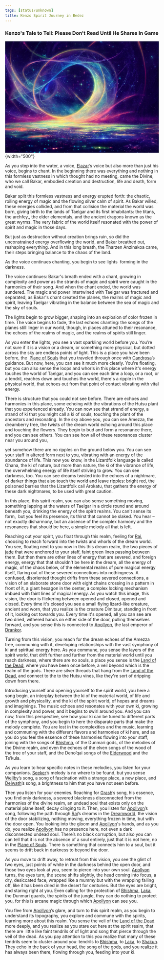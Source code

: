 ```yaml
---
tags: [status/unknown]
title: Kenzo Spirit Journey in Bedez
---
```


### Kenzo's Tale to Tell: Please Don't Read Until He Shares In Game

![Plane of Consciousness](../../../assets/plane-of-consciousness.png){width="500"}

As you step into the water, a voice, [Elazar](<../../../people/lizardfolk/elazar.md>)’s voice but also more than just his voice, begins to chant. In the beginning there was everything and nothing in this formless vastness in which thought had no meeting, came the Divine, who we call Bakar, embodied creation and destruction, life and death, form and void.

Bakar split this formless vastness and energy erupted forth: the chaotic, roiling energy of magic and the flowing silver calm of spirit. As Bakar willed, these energies collided, and from that collision the material the world was born, giving birth to the lands of Taelgar and its first inhabitants: the titans, the archfey,, the elder elementals, and the ancient dragons known as the great wyrms. The very fabric of the world itself resonated with the power of spirit and magic in those days.

But just as destruction without creation brings ruin, so did the unconstrained energy overflowing the world, and Bakar breathed out, reshaping everything. And in this long breath, the Tharzen Anzinakoa came, their steps bringing balance to the chaos of the land. 

As the voice continues chanting, you begin to see lights  forming in the darkness.

The voice continues: Bakar's breath ended with a chant, growing in complexity and power as the strands of magic and spirit were caught in the harmonics of their song. And when the chant ended, the world was sundered. The magic and power intertwined with Taelgar was fractured and separated, as Bakar's chant created the planes, the realms of magic and spirit, leaving Taelgar vibrating in the balance between the sea of magic and the sky of souls. 

The lights begin to grow bigger, shaping into an explosion of color frozen in time. The voice begins to fade, the last echoes chanting: the songs of the planes still linger in our world, though, in places attuned to their resonance, the echoes of the realms of magic, and the realms of spirits still linger. 

As you enter the lights, you see a vast sparkling world before you. You’re not sure if it is a vision or a dream, or something more physical, but dotted across the sky are endless points of light. This is a place you have been before, the  [Plane of Souls](<../../../cosmology/multiverse/spiritual-realms/plane-of-souls.md>) that you traveled through once with [Candrosa](<../../../people/dunmari/candrosa.md>)’s guidance. But now, here, you can see it much more clearly. You're floating, but you can also sense the loops and whorls in this place where it's energy touches the world of Taelgar, and you can see each time a loop, or a root, or a tendril, reaches down and touches the world, there's a ripple in the physical world, that echoes out from that point of contact vibrating with vital energy.

There is structure that you could not see before. There are echoes and harmonies in this plane, some echoing with the vibrations of the Hutsu plant that you experienced already. You can now see that strand of energy, a strand of ki that you might call a ki of souls, touching the plant of the ancestors and resonating. In the sky above you, you can see Amezza, the dreamberry tree, the twists of the dream world echoing around this place and touching the flowers. They begin to bud and form a resonance there, and you can see others. You can see how all of these resonances cluster near you around you,

yet somehow there are no ripples on the ground below you. You can see your staff in altered form next to you, vibrating with an energy of the abundance of life. This now you know, in the Lizardfolk language is called Ohana, the ki of nature, but more than nature, the ki of the vibrance of life, the overwhelming energy of life itself striving to grow. You can see darkness, too. You can see dreams twisted into the echoes of a nightmare, of darker things that also touch the world and leave ripples: bright red, the poisoned berries that the Lizardfolk call Arokatu, that gathers the energy of these dark nightmares, to be used with great caution.

In this place, this spirit realm, you can also sense something moving, something lapping at the waters of Taelgar in a circle round and around beneath you, drinking the energy of the spirit realms. You can't sense its form,  but you feel its presence, its thirst that cannot be slaked. You hear – not exactly disharmony, but an absence of the complex harmony and the resonances that should be here, a simple melody all that is left. 

Reaching out your spirit, you float through this realm, feeling for [Rai](<../../../people/pcs/great-war/rai.md>), choosing to reach forward into the twists and whorls of the dream world. You see, floating next to you now in this this dream realm, the two pieces of [jade](<../treasure/gifts-and-heirlooms/jade-piece-of-rai-s-hand.md>) that were anchored to your staff, faint green lines passing between them. But then there are other lines of energy that are severed, and foreign energy, energy that that shouldn't be here in the dream, all the energy of magic, of the chaos below, of the elemental realms of pure magical energy itself, flaring out of these severed connections into nothingness. A confused, disoriented thought drifts from these severed connections, a vision of an elaborate stone door with eight chains crossing in a pattern in front of it, a giant hexagon in the center, a complex locking mechanism imbued with faint lines of magical energy. As you watch this image, this vision, the door is flickering between opened and closed, opened and closed. Every time it's closed you see a small flying lizard-like creature, ancient and worn, that you realize is the creature Dimitaur, standing in front of it, looking out towards you. Every time it's opened, all you can see are two dried, withered hands on either side of the door, pulling themselves forward, and you sense this is connected to [Apollyon](<../../../people/historical-figures/drankorian-emperors/apollyon.md>), the last emperor of [Drankor](<../../../history/drankorian-era/drankorian-empire.md>). 

Turning from this vision, you reach for the dream echoes of the Amezza tree, communing with it, developing relationships with the vast symphony of ki and spiritual energy here. As you commune, you sense the layers of the spirit world, that drift further and further from the material world until you reach darkness, where there are no souls, a place you sense is the [Land of the Dead](<../../../cosmology/multiverse/spiritual-realms/proximate-realms/land-of-the-dead.md>), where you have been once before, a veil beyond which is the realm of the gods. There are silver threads that hang from the [Land of the Dead](<../../../cosmology/multiverse/spiritual-realms/proximate-realms/land-of-the-dead.md>), and connect to the to the Hutsu vines, like they're sort of dripping down from there. 

Introducing yourself and opening yourself to the spirit world, you here a song begin, an interplay between the ki of the material world, of life and growth and physicality, and the ki of the spirit world, of hopes and dreams and imaginings. The music echoes and resonates with your own ki, growing in complexity and power, and it begins to swirl around you. And you can now, from this perspective, see how your ki can be tuned to different parts of the symphony, and you begin to here the disparate parts that make the melody complete. You are lost in the complexities and the music, learning and communing with the different flavors and harmonies of ki here, and as you do you feel the essence of these harmonies flowing into your staff, joining with the songs of [Bhishma](<../../../cosmology/gods/incorporeal-gods/dunmari/bhishma.md>), of the Dunmari gods, of the melodies of the Divine realm, and even the echoes of the elven songs of the wood of the tree of your staff, and the Deno’qai songs of the [Elderwood](<../../../gazetteer/chasa-nahadi-watershed/elderwood.md>) and the Te’kula. 

As you learn to hear specific notes in these melodies, you listen for your companions. [Seeker](<../../../people/pcs/dunmar-fellowship/seeker.md>)’s melody is no where to be found, but you sense [Wellby](<../../../people/pcs/dunmar-fellowship/wellby.md>)’s song, a song of fascination with a strange place, a new place, and [Delwath](<../../../people/pcs/dunmar-fellowship/delwath.md>)’s song, a brightness to him that you have not seen before. 

Then you listen for your enemies. Reaching for [Grash](<../../../people/other-nonhumans/grash.md>)’s song, his essence, you find only darkness, a severed blackness disconnected from the harmonies of the divine realm, an undead soul that exists only on the material plane itself, decay clinging to it. Then, you listen for [Apollyon](<../../../people/historical-figures/drankorian-emperors/apollyon.md>)’s song, following the path through [Rai](<../../../people/pcs/great-war/rai.md>)’s dreams in the [Dreamworld](<../../../cosmology/multiverse/spiritual-realms/proximate-realms/dreamworld.md>), the vision of the door stabilizing, nothing moving, everything frozen in time, but with the door open. You looking into the gloom and [Apollyon](<../../../people/historical-figures/drankorian-emperors/apollyon.md>)'s hands, and as you do, you realize [Apollyon](<../../../people/historical-figures/drankorian-emperors/apollyon.md>) has no presence here, not even a dark disconnected undead soul. There’s no black corruption, but also you can can tell that it is not the absence of a soul entirely, just that it is not here, no in the [Plane of Souls](<../../../cosmology/multiverse/spiritual-realms/plane-of-souls.md>). There is something that connects him to a soul, but it seems to drift back in darkness to beyond the door. 

As you move to drift away, to retreat from this vision, you see the glint of two eyes, just points of white in the darkness behind the open door, and those two eyes look at you, seem to pierce into your own soul. [Apollyon](<../../../people/historical-figures/drankorian-emperors/apollyon.md>) turns, the eyes turn, the scene shifts slightly, the head coming into focus, a dry, desiccated face, wrapped like a mummy but with the wrapping falling off, like it has been dried in the desert for centuries. But the eyes are bright, and staring right at you. Even calling for the protection of [Bhishma](<../../../cosmology/gods/incorporeal-gods/dunmari/bhishma.md>), [Laka](<../../../cosmology/gods/incorporeal-gods/dunmari/laka.md>), the Dunmari guards, the spirits of the jungle, they can do nothing to protect you, for this is arcane magic through which [Apollyon](<../../../people/historical-figures/drankorian-emperors/apollyon.md>) can see you.

You flee from [Apollyon](<../../../people/historical-figures/drankorian-emperors/apollyon.md>)’s glare, and turn to this spirit realm, as you begin to understand its topography, you explore and commune with the spirits, learning more about this realm. You sense the veil of the [Land of the Dead](<../../../cosmology/multiverse/spiritual-realms/proximate-realms/land-of-the-dead.md>) more deeply, and you realize as you stare out here at the spirit realm, that there are  little like faint tendrils of of light and song that pierce through the veil of the dead. As you pay attention to this you realize that many of these tendrils seem to cluster around you: tendrils to [Bhishma](<../../../cosmology/gods/incorporeal-gods/dunmari/bhishma.md>), to [Laka](<../../../cosmology/gods/incorporeal-gods/dunmari/laka.md>), to [Shakun](<../../../cosmology/gods/incorporeal-gods/dunmari/shakun.md>). They echo in the back of your head, the song of the gods, and you realize it has always been there, flowing through you, feeding into your ki. 